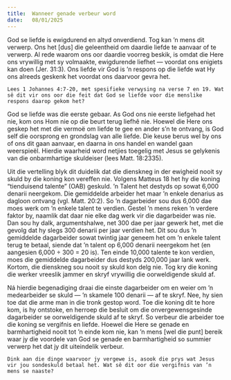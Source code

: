 ```yaml
---
title:  Wanneer genade verbeur word
date:   08/01/2025
---
```


God se liefde is ewigdurend en altyd onverdiend. Tog kan ’n mens dit verwerp. Ons het [dus] die geleentheid om daardie liefde te aanvaar of te verwerp. Al rede waarom ons oor daardie voorreg beskik, is omdat die Here ons vrywillig met sy volmaakte, ewigdurende liefhet — voordat ons enigiets kan doen (Jer. 31:3). Ons liefde vir God is ’n respons op die liefde wat Hy ons alreeds geskenk het voordat ons daarvoor gevra het.

`Lees 1 Johannes 4:7-20, met spesifieke verwysing na verse 7 en 19. Wat sê dit vir ons oor die feit dat God se liefde voor die menslike respons daarop gekom het?`

God se liefde was die eerste gebaar. As God ons nie eerste liefgehad het nie, kom ons Hom nie op die beurt terug liefhê nie. Hoewel die Here ons geskep het met die vermoë om liefde te gee en ander s’n te ontvang, is God self die oorsprong en grondslag van alle liefde. Die keuse berus wel by ons of ons dit gaan aanvaar, en daarna in ons handel en wandel gaan weerspieël. Hierdie waarheid word netjies toegelig met Jesus se gelykenis van die onbarmhartige skuldeiser (lees Matt. 18:2335).

Uit die vertelling blyk dit duidelik dat die dienskneg in der ewigheid nooit sy skuld by die koning kon vereffen nie. Volgens Matteus 18 het hy die koning “tienduisend talente” (OAB) geskuld. ’n Talent het destyds op sowat 6,000 denarii neergekom. Die gemiddelde arbeider het maar ’n enkele denarius as dagloon ontvang (vgl. Matt. 20:2). So ’n dagarbeider sou dus 6,000 dae moes werk om ’n enkele talent te verdien. Gestel ’n mens reken ’n verdere faktor by, naamlik dat daar nie elke dag werk vir die dagarbeider was nie. Dan sou hy dalk, argumentshalwe, net 300 dae per jaar gewerk het, met die gevolg dat hy slegs 300 denarii per jaar verdien het. Dit sou dus ’n gemiddelde dagarbeider sowat twintig jaar geneem het om ’n enkele talent terug te betaal, siende dat ’n talent op 6,000 denarii neergekom het (en aangesien 6,000 ÷ 300 = 20 is). Ten einde 10,000 talente te kon verdien, moes die gemiddelde dagarbeider dus destyds 200,000 jaar lank werk. Kortom, die dienskneg sou nooit sy skuld kon delg nie. Tog kry die koning die werker vreeslik jammer en skryf vrywillig die oorweldigende skuld af.

Ná hierdie begenadiging draai die einste dagarbeider om en weier om ’n medearbeider se skuld — ’n skamele 100 denarii — af te skryf. Nee, hy sien toe dat die arme man in die tronk gestop word. Toe die koning dit te hore kom, is hy ontstoke, en herroep die besluit om die onvergewensgesinde dagarbeider se oorweldigende skuld af te skryf. So verbeur die arbeider toe die koning se vergifnis en liefde. Hoewel die Here se genade en barmhartigheid nooit tot ’n einde kom nie, kan ’n mens [wel die punt] bereik waar jy die voordele van God se genade en barmhartigheid so summier verwerp het dat jy dit uiteindelik verbeur.

`Dink aan die dinge waarvoor jy vergewe is, asook die prys wat Jesus vir jou sondeskuld betaal het. Wat sê dit oor die vergifnis van ’n mens se naaste?`